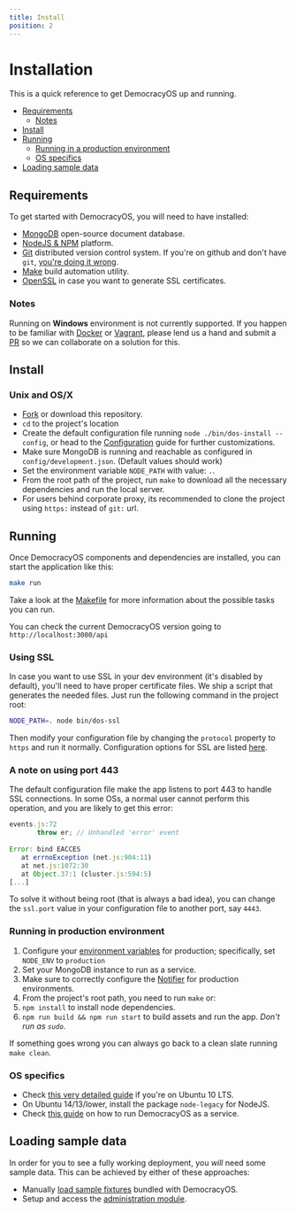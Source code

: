 ```yaml
---
title: Install
position: 2
---
```


# Installation

This is a quick reference to get DemocracyOS up and running.

* [Requirements](#requirements)
  * [Notes](#notes)
* [Install](#install)
* [Running](#running)
  * [Running in a production environment](#running-in-production-environment)
  * [OS specifics](#os-specifics)
* [Loading sample data](#loading-sample-data)

## Requirements

To get started with DemocracyOS, you will need to have installed:

* [MongoDB](http://www.mongodb.org/downloads) open-source document database.
* [NodeJS & NPM](http://nodejs.org/download) platform.
* [Git](http://git-scm.com/downloads) distributed version control system. If you're on github and don't have `git`, [you're doing it wrong](http://knowyourmeme.com/memes/youre-doing-it-wrong).
* [Make](http://www.gnu.org/software/make/) build automation utility.
* [OpenSSL](https://www.openssl.org/related/binaries.html) in case you want to generate SSL certificates.

### Notes

Running on **Windows** environment is not currently supported. If you happen to be familiar with [Docker](https://www.docker.io/) or [Vagrant](http://www.vagrantup.com/), please lend us a hand and submit a [PR](http://help.github.com/articles/using-pull-requests) so we can collaborate on a solution for this.

## Install

### Unix and OS/X

- [Fork](http://help.github.com/articles/fork-a-repo) or download this repository.
- `cd` to the project's location
- Create the default configuration file running `node ./bin/dos-install --config`, or head to the [Configuration](configuration.md) guide for further customizations.
- Make sure MongoDB is running and reachable as configured in `config/development.json`. (Default values should work)
- Set the environment variable `NODE_PATH` with value: `.`.
- From the root path of the project, run `make` to download all the necessary dependencies and run the local server.
- For users behind corporate proxy, its recommended to clone the project using `https:` instead of `git:` url.

## Running

Once DemocracyOS components and dependencies are installed, you can start the application like this:

```bash
make run
```

Take a look at the [Makefile](https://github.com/DemocracyOS/app/blob/master/Makefile) for more information about the possible tasks you can run.

You can check the current DemocracyOS version going to `http://localhost:3000/api`

### Using SSL

In case you want to use SSL in your dev environment (it's disabled by default), you'll need to have proper certificate files.
We ship a script that generates the needed files. Just run the following command in the project root:

```bash
NODE_PATH=. node bin/dos-ssl
```

Then modify your configuration file by changing the `protocol` property to `https` and run it normally. Configuration options for SSL are listed [here](configuration.md#ssl).

### A note on using port 443

The default configuration file make the app listens to port 443 to handle SSL connections. In some OSs, a normal user cannot perform this operation, and you are likely to get this error:

```javascript
events.js:72
       throw er; // Unhandled 'error' event
             ^
Error: bind EACCES
   at errnoException (net.js:904:11)
   at net.js:1072:30
   at Object.37:1 (cluster.js:594:5)
[...]
```

To solve it without being root (that is always a bad idea), you can change the `ssl.port` value in your configuration file to another port, say `4443`.

### Running in production environment

1. Configure your [environment variables](https://github.com/DemocracyOS/app/wiki/Environment-variables) for production; specifically, set `NODE_ENV` to `production`
2. Set your MongoDB instance to run as a service.
3. Make sure to correctly configure the [Notifier](notifier) for production environments.
4. From the project's root path, you need to run `make` or:
  1. `npm install` to install node dependencies.
  2. `npm run build && npm run start` to build assets and run the app. _Don't run as `sudo`._

If something goes wrong you can always go back to a clean slate running `make clean`.

### OS specifics

* Check [this very detailed guide](https://github.com/okfn-brasil/democracyos/wiki/Install) if you're on Ubuntu 10 LTS.
* On Ubuntu 14/13/lower, install the package `node-legacy` for NodeJS.
* Check [this guide](https://github.com/DemocracyOS/app/wiki/Running-as-a-service) on how to run DemocracyOS as a service.

## Loading sample data

In order for you to see a fully working deployment, you *will* need some sample data. This can be achieved by either of these approaches:
* Manually [load sample fixtures](https://github.com/DemocracyOS/app/wiki/Load-fixtures) bundled with DemocracyOS.
* Setup and access the [administration module](https://github.com/DemocracyOS/app/wiki/Admin-module).
